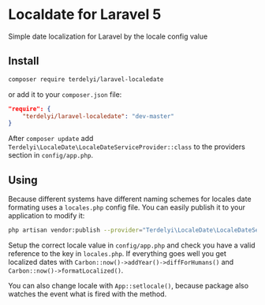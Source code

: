 # Localdate for Laravel 5
Simple date localization for Laravel by the locale config value

## Install
```bash
composer require terdelyi/laravel-localedate
```

or add it to your `composer.json` file:

```json
"require": {
    "terdelyi/laravel-localedate": "dev-master"
}
```

After `composer update` add `Terdelyi\LocaleDate\LocaleDateServiceProvider::class` to the providers section in `config/app.php`.

## Using

Because different systems have different naming schemes for locales date formating uses a `locales.php` config file. You can easily publish it to your application to modify it:
```bash
php artisan vendor:publish --provider="Terdelyi\LocaleDate\LocaleDateServiceProvider"`
```

Setup the correct locale value in `config/app.php` and check you have a valid reference to the key in `locales.php`. If everything goes well you get localized dates with `Carbon::now()->addYear()->diffForHumans()` and `Carbon::now()->formatLocalized()`.

You can also change locale with `App::setlocale()`, because package also watches the event what is fired with the method.